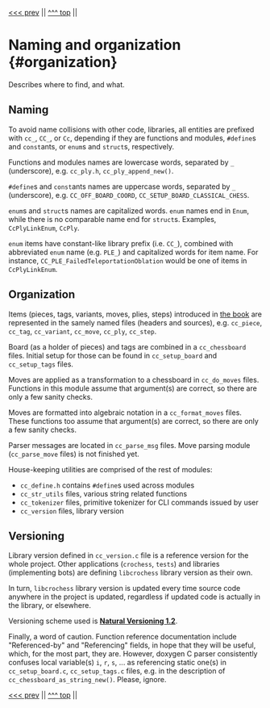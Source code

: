 <!-- Copyright (c) 2021, 2024 Mario Mlačak, mmlacak@gmail.com -->
<!-- Licensed as Public Domain work, see https://en.wikipedia.org/wiki/Public_domain. -->

<!-- [<<< prev](main.md "<<< prev") || [next >>>](memory.md "next >>>") -->
[<<< prev](design.md "<<< prev") || [^^^ top](main.md "^^^ top") ||

Naming and organization                         {#organization}
=======================

Describes where to find, and what.

Naming
------

To avoid name collisions with other code, libraries, all entities are prefixed with
`cc_`, `CC_`, or `Cc`, depending if they are functions and modules, `#define`s and `const`ants,
or `enum`s and `struct`s, respectively.

Functions and modules names are lowercase words, separated by `_` (underscore),
e.g. `cc_ply.h`, `cc_ply_append_new()`.

`#define`s and `const`ants names are uppercase words, separated by `_` (underscore),
e.g. `CC_OFF_BOARD_COORD`, `CC_SETUP_BOARD_CLASSICAL_CHESS`.

`enum`s and `struct`s names are capitalized words.
`enum` names end in `Enum`, while there is no comparable name end for `struct`s.
Examples, `CcPlyLinkEnum`, `CcPly`.

`enum` items have constant-like library prefix (i.e. `CC_`), combined with abbreviated `enum` name
(e.g. `PLE_`) and capitalized words for item name.
For instance, `CC_PLE_FailedTeleportationOblation` would be one of items in `CcPlyLinkEnum`.

Organization
------------

Items (pieces, tags, variants, moves, plies, steps) introduced in [the book] are represented
in the samely named files (headers and sources), e.g. `cc_piece`, `cc_tag`, `cc_variant`,
`cc_move`, `cc_ply`, `cc_step`.

Board (as a holder of pieces) and tags are combined in a `cc_chessboard` files. Initial setup
for those can be found in `cc_setup_board` and `cc_setup_tags` files.

Moves are applied as a transformation to a chessboard in `cc_do_moves` files.
Functions in this module assume that argument(s) are correct, so there are only a few sanity checks.

Moves are formatted into algebraic notation in a `cc_format_moves` files.
These functions too assume that argument(s) are correct, so there are only a few sanity checks.

Parser messages are located in `cc_parse_msg` files. Move parsing module (`cc_parse_move` files)
is not finished yet.

House-keeping utilities are comprised of the rest of modules:
- `cc_define.h` contains `#define`s used across modules
- `cc_str_utils` files, various string related functions
- `cc_tokenizer` files, primitive tokenizer for CLI commands issued by user
- `cc_version` files, library version

Versioning
----------

Library version defined in `cc_version.c` file is a reference version for the whole project.
Other applications (`crochess`, `tests`) and libraries (implementing bots) are defining
`libcrochess` library version as their own.

In turn, `libcrochess` library version is updated every time source code anywhere in the
project is updated, regardless if updated code is actually in the library, or elsewhere.

Versioning scheme used is
[**Natural Versioning 1.2**](https://croatian-chess.blogspot.com/p/natver.html "Natural Versioning 1.2").

Finally, a word of caution. Function reference documentation include "Referenced-by" and
"Referencing" fields, in hope that they will be useful, which, for the most part, they are.
However, doxygen C parser consistently confuses local variable(s) `i`, `r`, `s`, ... as
referencing static one(s) in `cc_setup_board.c`, `cc_setup_tags.c` files, e.g. in the
description of `cc_chessboard_as_string_new()`.
Please, ignore.

[<<< prev](design.md "<<< prev") || [^^^ top](main.md "^^^ top") ||


[The Book]: https://github.com/mmlacak/crochess/raw/master/crochess.pdf "Croatian Chess and other variants"

[Naming convention]: https://en.wikipedia.org/wiki/Naming_convention_(programming)#Examples_of_multiple-word_identifier_formats "Examples of multiple-word identifier formats"
